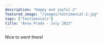 ```yaml
---
description: "Happy and joyful 2"
featured_image: "/images/testimonial-2.jpg"
tags: ["testimonials"]
title: "Anna Prado - July 2023"
---
```


Nice to went there!
